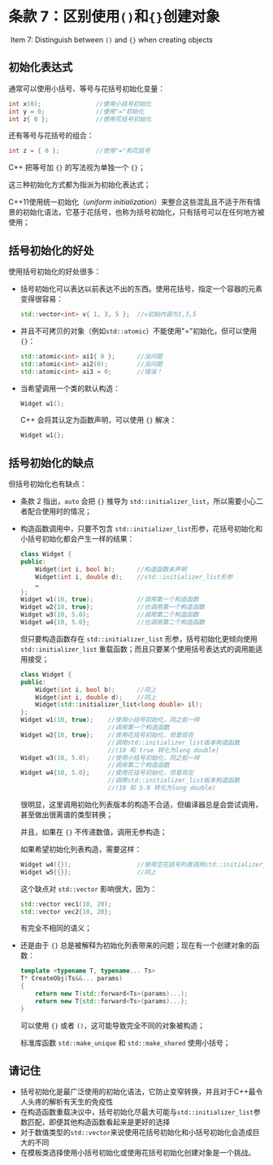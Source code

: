 # 条款 7：区别使用`()`和`{}`创建对象

​		Item 7: Distinguish between `()` and `{}` when creating objects

## 初始化表达式

通常可以使用小括号、等号与花括号初始化变量：

````c++
int x(0);               //使用小括号初始化
int y = 0;              //使用"="初始化
int z{ 0 };             //使用花括号初始化
````

还有等号与花括号的组合：

````c++
int z = { 0 };          //使用"="和花括号
````

C++ 把等号加 `{}` 的写法视为单独一个 `{}`；

这三种初始化方式都为指派为初始化表达式；

C++11使用统一初始化（*uniform initialization*）来整合这些混乱且不适于所有情景的初始化语法，它基于花括号，也称为括号初始化，只有括号可以在任何地方被使用；



## 括号初始化的好处

使用括号初始化的好处很多：

- 括号初始化可以表达以前表达不出的东西。使用花括号，指定一个容器的元素变得很容易：

    ````c++
    std::vector<int> v{ 1, 3, 5 };  //v初始内容为1,3,5
    ````

- 并且不可拷贝的对象（例如`std::atomic`）不能使用"="初始化，但可以使用 `{}`：

    ````c++
    std::atomic<int> ai1{ 0 };      //没问题
    std::atomic<int> ai2(0);        //没问题
    std::atomic<int> ai3 = 0;       //错误！
    ````

- 当希望调用一个类的默认构造：

    ````c++
    Widget w1();
    ````

    C++ 会将其认定为函数声明，可以使用 `{}` 解决：

    ````c++
    Widget w1{};
    ````



## 括号初始化的缺点

但括号初始化也有缺点：

- 条款 2 指出，`auto` 会把 `{}` 推导为 `std::initializer_list`，所以需要小心二者配合使用时的情况；

- 构造函数调用中，只要不包含 `std::initializer_list`形参，花括号初始化和小括号初始化都会产生一样的结果：

    ````c++
    class Widget { 
    public:  
        Widget(int i, bool b);      //构造函数未声明
        Widget(int i, double d);    //std::initializer_list形参 
        …
    };
    Widget w1(10, true);            //调用第一个构造函数
    Widget w2{10, true};            //也调用第一个构造函数
    Widget w3(10, 5.0);             //调用第二个构造函数
    Widget w4{10, 5.0};             //也调用第二个构造函数
    ````

    但只要构造函数存在 `std::initializer_list` 形参，括号初始化更倾向使用 `std::initializer_list` 重载函数；而且只要某个使用括号表达式的调用能适用接受；

    ````c++
    class Widget { 
    public:  
        Widget(int i, bool b);      //同上
        Widget(int i, double d);    //同上
        Widget(std::initializer_list<long double> il);    
    }; 
    Widget w1(10, true);    //使用小括号初始化，同之前一样
                            //调用第一个构造函数
    Widget w2{10, true};    //使用花括号初始化，但是现在
                            //调用std::initializer_list版本构造函数
                            //(10 和 true 转化为long double)
    Widget w3(10, 5.0);     //使用小括号初始化，同之前一样
                            //调用第二个构造函数 
    Widget w4{10, 5.0};     //使用花括号初始化，但是现在
                            //调用std::initializer_list版本构造函数
                            //(10 和 5.0 转化为long double)
    ````

    很明显，这里调用初始化列表版本的构造不合适，但编译器总是会尝试调用，甚至做出很离谱的类型转换；

    并且，如果在 `{}` 不传递数值，调用无参构造；

    如果希望初始化列表构造，需要这样：

    ````c++
    Widget w4({});                  //使用空花括号列表调用std::initializer_list构造函数
    Widget w5{{}};                  //同上
    ````

    这个缺点对 `std::vector` 影响很大，因为：

    ````c++
    std::vector vec1(10, 20);
    std::vector vec2{10, 20};
    ````

    有完全不相同的语义；

- 还是由于 `{}` 总是被解释为初始化列表带来的问题；现在有一个创建对象的函数：

    ````c++
    template <typename T, typename... Ts>
    T* CreateObj(Ts&&... params)
    {
        return new T(std::forward<Ts>(params)...);
        return new T{std::forward<Ts>(params)...};
    }
    ````

    可以使用 `{}` 或者 `()`，这可能导致完全不同的对象被构造；

    标准库函数 `std::make_unique` 和 `std::make_shared` 使用小括号；



## 请记住

- 括号初始化是最广泛使用的初始化语法，它防止变窄转换，并且对于C++最令人头疼的解析有天生的免疫性
- 在构造函数重载决议中，括号初始化尽最大可能与`std::initializer_list`参数匹配，即便其他构造函数看起来是更好的选择
- 对于数值类型的`std::vector`来说使用花括号初始化和小括号初始化会造成巨大的不同
- 在模板类选择使用小括号初始化或使用花括号初始化创建对象是一个挑战。